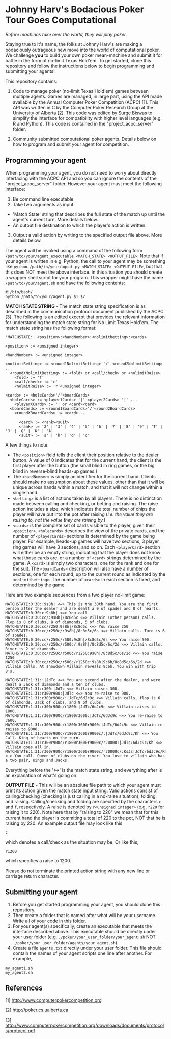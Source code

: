 # Johnny Harv's Bodacious Poker Tour Goes Computational
*Before machines take over the world, they will play poker.*

Staying true to it's name, the folks at Johnny Harv's are making a bodaciously outrageous new move into the world of computational poker. We challenge **you** to build your own poker mean-machine and submit it for battle in the form of no-limit Texas Hold'em. To get started, clone this repository and follow the instructions below to begin programming and submitting your agents!

This repository contains:

1. Code to manage poker (no-limit Texas Hold'em) games between multiple agents. Games are managed, in large part, using the API made available by the Annual Computer Poker Competition (ACPC) [1]. This API was written in C by the Computer Poker Research Group at the University of Alberta [2]. This code was edited by Surge Biswas to simplify the interface for compatibility with higher level languages (e.g. R and Python). This code is contained in the "project_acpc_server" folder. 

2. Community submitted computational poker agents. Details below on how to program and submit your agent for competition.

## Programming your agent

When programming your agent, you do not need to worry about directly interfacing with the ACPC API and so you can ignore the contents of the "project_acpc_server" folder. However your agent must meet the following interface:

1. Be command line executable
2. Take two arguments as input:
  - 'Match State' string that describes the full state of the match up until the agent's current turn. More details below.
  - An output file destination to which the player's action is written.
3. Output a valid action by writing to the specified output file above. More details below.

The agent will be invoked using a command of the following form `/path/to/your/agent_executable <MATCH_STATE> <OUTPUT_FILE>`. Note that if your agent is written in e.g. Python, the call to your agent may be something like `python /path/to/your/agent.py <MATCH_STATE> <OUTPUT_FILE>`, but that this does NOT meet the above interface. In this situation you should create a wrapper shell script for your program. This wrapper might have the name `/path/to/your/agent.sh` and have the following contents:

```
#!/bin/bash/
python /path/to/your/agent.py $1 $2
```

**MATCH STATE STRING** - The match state string specification is as described in the communication protocol document published by the ACPC [3]. The following is an edited excerpt that provides the relevant information for understanding the match state string for No Limit Texas Hold'em. The match state string has the following format:

```
'MATCHSTATE:' <position>:<handNumber>:<nolimitbetting>:<cards>

<position> := <unsigned integer>

<handNumber> := <unsigned integer>

<nolimitBetting> := <round1NolimitBetting> '/' <round2NolimitBetting> ...
  <roundXNolimitBetting> := <fold> or <call/check> or <nolimitRaise> 
    <fold> := 'f'
    <call/check> := 'c'
    <nolmitRaise> := 'r'<unsigned integer>

<cards> := <holeCards>'/'<boardCards>
  <holeCards> := <player1Cards> '|' <player2Cards> '|' ...
    <playerXCards> := '' or <card><card>
  <boardCards> := <round1BoardCards>'/'<round2BoardCards>
    <roundXBoardCards> := <card>...
    
      <card> := <rank><suit>
      <rank> := '2' | '3' | '4' | '5' | '6' | '7' | '8' | '9' | 'T' | 'J' | 'Q' | 'K' | 'A' 
      <suit> := 's' | 'h' | 'd' | 'c'
```
A few things to note:
- The `<position>` field tells the client their position relative to the dealer button. A value of 0 indicates that for the current hand, the client is the first player after the button (the small blind in ring games, or the big blind in reverse-blind heads-up games.)
- The `<handNumber>` is simply an identifier for the current hand. Clients should make no assumption about these values, other than that it will be unique across hands within a match, and that it will not change within a single hand.
- `<betting>` is a list of actions taken by all players. There is no distinction made between calling and checking, or betting and raising. The raise action includes a size, which indicates the total number of chips the player will have put into the pot after raising (*i.e. the value they are raising to, not the value they are raising by.*) 
- `<cards>` is the complete set of cards visible to the player, given their `<position>`. `<holecards>` describes the view of the private cards, and the number of `<playerCards>` sections is determined by the game being player. For example, heads-up games will have two sections, 3 player ring games will have 3 sections, and so on. Each `<playerCard>` section will either be an empty string, indicating that the player does not know what those cards are, or a number of `<card>` strings determined by the game. A `<card>` is simply two characters, one for the rank and one for the suit. The `<boardCards>` description will also have a number of sections, one for each round, up to the current round as indicated by the `<nolimitbetting>`. The number of `<cards>` in each section is fixed, and determined by the game. 

Here are two example sequences from a two player no-limit game:

```
MATCHSTATE:0:30::9s8h| <=> This is the 30th hand. You are the first person after the dealer and are dealt a 9 of spades and 8 of hearts.
MATCHSTATE:0:30:c:9s8h| <=> You call
MATCHSTATE:0:30:cc/:9s8h|/8c8d5c <=> Villain (other person) calls. Flop is 8 of clubs, 8 of diamonds, 5 of clubs.
MATCHSTATE:0:30:cc/r250:9s8h|/8c8d5c <=> You raise 250
MATCHSTATE:0:30:cc/r250c/:9s8h|/8c8d5c/6s <=> Villain calls. Turn is 6 of spades. 
MATCHSTATE:0:30:cc/r250c/r500:9s8h|/8c8d5c/6s <=> You raise 500. 
MATCHSTATE:0:30:cc/r250c/r500c/:9s8h|/8c8d5c/6s/2d <=> Villain calls. River is 2 of diamonds.
MATCHSTATE:0:30:cc/r250c/r500c/r1250:9s8h|/8c8d5c/6s/2d <=> You raise 1250
MATCHSTATE:0:30:cc/r250c/r500c/r1250c:9s8h|9c6h/8c8d5c/6s/2d <=> Villain calls. At showdown Villain reveals 9c6h. You win with trip 8's.

MATCHSTATE:1:31::|JdTc <=> You are second after the dealer, and were dealt a Jack of diamonds and a ten of clubs.
MATCHSTATE:1:31:r300:|JdTc <=> Villain raises 300.
MATCHSTATE:1:31:r300r900:|JdTc <=> You re-raise to 900.
MATCHSTATE:1:31:r300r900c/:|JdTc/6dJc9c <=> Villain calls, flop is 6 of diamonds, Jack of clubs, and 9 of clubs.
MATCHSTATE:1:31:r300r900c/r1800:|JdTc/6dJc9c <=> Villain raises to 1800. 
MATCHSTATE:1:31:r300r900c/r1800r3600:|JdTc/6dJc9c <=> You re-raise to 3600. 
MATCHSTATE:1:31:r300r900c/r1800r3600r9000:|JdTc/6dJc9c <=> Villain re-raises to 9000.
MATCHSTATE:1:31:r300r900c/r1800r3600r9000c/:|JdTc/6dJc9c/Kh <=> You Call. King of hearts on the turn.
MATCHSTATE:1:31:r300r900c/r1800r3600r9000c/r20000:|JdTc/6dJc9c/Kh <=> Villain goes all in.
MATCHSTATE:1:31:r300r900c/r1800r3600r9000c/r20000c/:KsJs|JdTc/6dJc9c/Kh/Qc <-> You call. Queen of clubs on the river. You lose to villain who has a two pair, Kings and Jacks. 
```
Everything before the '<=>' is the match state string, and everything after is an explanation of what's going on.

**OUTPUT FILE** - This will be an absolute file path to which your agent must print its action given the match state input string. Valid actions consist of calling/checking (checking is just calling in a no-raise situation), folding, and raising. Calling/checking and folding are specified by the characters `c` and `f`, respectively. A raise is denoted by `r<unsigned integer>` (e.g. `r220` for raising it to 220). Note here that by "raising to 220" we mean that for this current hand the player is commiting a total of 220 to the pot, NOT that he is raising by 220. An example output file may look like this
```
c
```
which denotes a call/check as the situation may be. Or like this,
```
r1200
```
which specifies a raise to 1200. 

Please do not terminate the printed action string with any new line or carriage return character. 

## Submitting your agent

1. Before you get started programming your agent, you should clone this repository. 
2. Then create a folder that is named after what will be your username. Write all of your code in this folder. 
3. For your agent(s) specifically, create an executable that meets the interface described above. This executable should be directly under your user folder (e.g. `./poker/your_user_folder/your_agent.sh` NOT `./poker/your_user_folder/agents/your_agent.sh`).
4. Create a file `agents.txt` directly under your user folder. This file should contain the names of your agent scripts one line after another. For example,
```
my_agent1.sh
my_agent2.sh
```

## References
[1] http://www.computerpokercompetition.org

[2] http://poker.cs.ualberta.ca

[3] http://www.computerpokercompetition.org/downloads/documents/protocols/protocol.pdf





